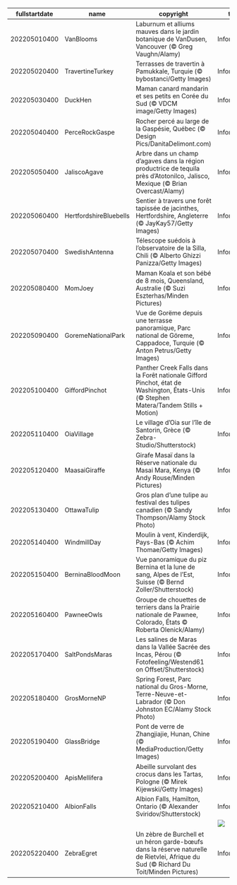 |fullstartdate|name|copyright|title|image|
|--|--|--|--|--|
202205010400|VanBlooms|Laburnum et alliums mauves dans le jardin botanique de VanDusen, Vancouver (© Greg Vaughn/Alamy)|Information|![](/fr-CA/2022/05/202205010400VanBlooms.jpg)|
202205020400|TravertineTurkey|Terrasses de travertin à Pamukkale, Turquie (© bybostanci/Getty Images)|Information|![](/fr-CA/2022/05/202205020400TravertineTurkey.jpg)|
202205030400|DuckHen|Maman canard mandarin et ses petits en Corée du Sud (© VDCM image/Getty Images)|Information|![](/fr-CA/2022/05/202205030400DuckHen.jpg)|
202205040400|PerceRockGaspe|Rocher percé au large de la Gaspésie, Québec (© Design Pics/DanitaDelimont.com)|Information|![](/fr-CA/2022/05/202205040400PerceRockGaspe.jpg)|
202205050400|JaliscoAgave|Arbre dans un champ d’agaves dans la région productrice de tequila près d’Atotonilco, Jalisco, Mexique (© Brian Overcast/Alamy)|Information|![](/fr-CA/2022/05/202205050400JaliscoAgave.jpg)|
202205060400|HertfordshireBluebells|Sentier à travers une forêt tapissée de jacinthes, Hertfordshire, Angleterre (© JayKay57/Getty Images)|Information|![](/fr-CA/2022/05/202205060400HertfordshireBluebells.jpg)|
202205070400|SwedishAntenna|Télescope suédois à l’observatoire de la Silla, Chili (© Alberto Ghizzi Panizza/Getty Images)|Information|![](/fr-CA/2022/05/202205070400SwedishAntenna.jpg)|
202205080400|MomJoey|Maman Koala et son bébé de 8 mois, Queensland, Australie (© Suzi Eszterhas/Minden Pictures)|Information|![](/fr-CA/2022/05/202205080400MomJoey.jpg)|
202205090400|GoremeNationalPark|Vue de Gorëme depuis une terrasse panoramique, Parc national de Göreme, Cappadoce, Turquie (© Anton Petrus/Getty Images)|Information|![](/fr-CA/2022/05/202205090400GoremeNationalPark.jpg)|
202205100400|GiffordPinchot|Panther Creek Falls dans la Forêt nationale Gifford Pinchot, état de Washington, États-Unis (© Stephen Matera/Tandem Stills + Motion)|Information|![](/fr-CA/2022/05/202205100400GiffordPinchot.jpg)|
202205110400|OiaVillage|Le village d’Oia sur l’île de Santorin, Grèce (© Zebra-Studio/Shutterstock)|Information|![](/fr-CA/2022/05/202205110400OiaVillage.jpg)|
202205120400|MaasaiGiraffe|Girafe Masaï dans la Réserve nationale du Masai Mara, Kenya (© Andy Rouse/Minden Pictures)|Information|![](/fr-CA/2022/05/202205120400MaasaiGiraffe.jpg)|
202205130400|OttawaTulip|Gros plan d’une tulipe au festival des tulipes canadien (© Sandy Thompson/Alamy Stock Photo)|Information|![](/fr-CA/2022/05/202205130400OttawaTulip.jpg)|
202205140400|WindmillDay|Moulin à vent, Kinderdijk, Pays-Bas (© Achim Thomae/Getty Images)|Information|![](/fr-CA/2022/05/202205140400WindmillDay.jpg)|
202205150400|BerninaBloodMoon|Vue panoramique du piz Bernina et la lune de sang, Alpes de l’Est, Suisse (© Bernd Zoller/Shutterstock)|Information|![](/fr-CA/2022/05/202205150400BerninaBloodMoon.jpg)|
202205160400|PawneeOwls|Groupe de chouettes de terriers dans la Prairie nationale de Pawnee, Colorado, États © Roberta Olenick/Alamy)|Information|![](/fr-CA/2022/05/202205160400PawneeOwls.jpg)|
202205170400|SaltPondsMaras|Les salines de Maras dans la Vallée Sacrée des Incas, Pérou (© Fotofeeling/Westend61 on Offset/Shutterstock)|Information|![](/fr-CA/2022/05/202205170400SaltPondsMaras.jpg)|
202205180400|GrosMorneNP|Spring Forest, Parc national du Gros-Morne, Terre-Neuve-et-Labrador (© Don Johnston EC/Alamy Stock Photo)|Information|![](/fr-CA/2022/05/202205180400GrosMorneNP.jpg)|
202205190400|GlassBridge|Pont de verre de Zhangjiajie, Hunan, Chine (© MediaProduction/Getty Images)|Information|![](/fr-CA/2022/05/202205190400GlassBridge.jpg)|
202205200400|ApisMellifera|Abeille survolant des crocus dans les Tartas, Pologne (© Mirek Kijewski/Getty Images)|Information|![](/fr-CA/2022/05/202205200400ApisMellifera.jpg)|
202205210400|AlbionFalls|Albion Falls, Hamilton, Ontario (© Alexander Sviridov/Shutterstock)|Information|![](/fr-CA/2022/05/202205210400AlbionFalls.jpg)|
||||![](/fr-CA/2022/05/.jpg)|
202205220400|ZebraEgret|Un zèbre de Burchell et un héron garde-bœufs dans la réserve naturelle de Rietvlei, Afrique du Sud (© Richard Du Toit/Minden Pictures)|Information|![](/fr-CA/2022/05/202205220400ZebraEgret.jpg)|
